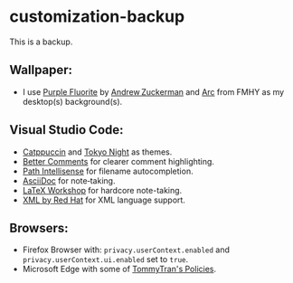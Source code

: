 # customization-backup
This is a backup.

## Wallpaper: 
- I use [Purple Fluorite](https://4kwallpapers.com/abstract/sapphire-fluorite-14502.html) by [Andrew Zuckerman](https://andrewzuckerman.com) and [Arc](https://fmhy.net/other/wallpapers) from FMHY as my desktop(s) background(s).

## Visual Studio Code:
- [Catppuccin](https://marketplace.visualstudio.com/items?itemName=Catppuccin.catppuccin-vsc) and [Tokyo Night](https://marketplace.visualstudio.com/items?itemName=enkia.tokyo-night) as themes.
- [Better Comments](https://marketplace.visualstudio.com/items?itemName=aaron-bond.better-comments) for clearer comment highlighting.
- [Path Intellisense](https://marketplace.visualstudio.com/items?itemName=christian-kohler.path-intellisense) for filename autocompletion.
- [AsciiDoc](https://marketplace.visualstudio.com/items?itemName=asciidoctor.asciidoctor-vscode) for note‑taking.
- [LaTeX Workshop](https://marketplace.visualstudio.com/items?itemName=James-Yu.latex-workshop) for hardcore note-taking.
- [XML by Red Hat](https://marketplace.visualstudio.com/items?itemName=redhat.vscode-xml) for XML language support.

## Browsers:
- Firefox Browser with: `privacy.userContext.enabled` and `privacy.userContext.ui.enabled` set to `true`.
- Microsoft Edge with some of [TommyTran's Policies](https://github.com/TommyTran732/Microsoft-Edge-Policies).
